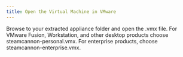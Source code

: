 ```yaml
---
title: Open the Virtual Machine in VMware
---
```


Browse to your extracted appliance folder and open the .vmx file. For
VMware Fusion, Workstation, and other desktop products choose
steamcannon-personal.vmx. For enterprise products, choose
steamcannon-enterprise.vmx.
